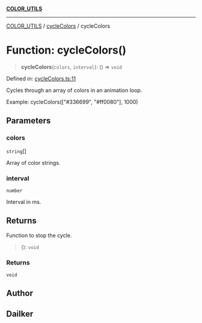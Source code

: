 [**COLOR_UTILS**](../../README.md)

***

[COLOR_UTILS](../../README.md) / [cycleColors](../README.md) / cycleColors

# Function: cycleColors()

> **cycleColors**(`colors`, `interval`): () => `void`

Defined in: [cycleColors.ts:11](https://github.com/dailker/everyutil-js/blob/b3e269da55b7d96c15eb37e98c5c4f6b94f05f6f/src/color/cycleColors.ts#L11)

Cycles through an array of colors in an animation loop.

Example: cycleColors(["#336699", "#ff0080"], 1000)

## Parameters

### colors

`string`[]

Array of color strings.

### interval

`number`

Interval in ms.

## Returns

Function to stop the cycle.

> (): `void`

### Returns

`void`

## Author

## Dailker
